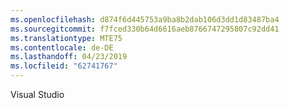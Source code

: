 ```yaml
---
ms.openlocfilehash: d874f6d445753a9ba8b2dab106d3dd1d83487ba4
ms.sourcegitcommit: f7fced330b64d6616aeb8766747295807c92dd41
ms.translationtype: MTE75
ms.contentlocale: de-DE
ms.lasthandoff: 04/23/2019
ms.locfileid: "62741767"
---
```

Visual Studio
